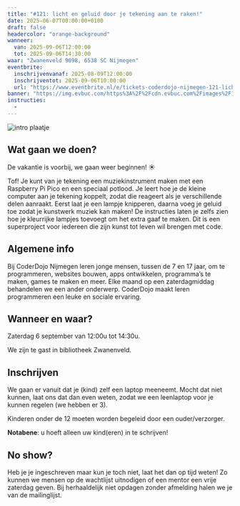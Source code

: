```yaml
---
title: "#121: licht en geluid door je tekening aan te raken!"
date: 2025-06-07T00:00:00+0100
draft: false
headercolor: "orange-background"
wanneer: 
  van: 2025-09-06T12:00:00
  tot: 2025-09-06T14:30:00
waar: "Zwanenveld 9098, 6538 SC Nijmegen"
eventbrite:
  inschrijvenvanaf: 2025-08-09T12:00:00
  inschrijventot: 2025-09-06T10:00:00
  url: "https://www.eventbrite.nl/e/tickets-coderdojo-nijmegen-121-licht-en-geluid-door-je-tekening-aan-te-raken-1380967263259"
banner: "https://img.evbuc.com/https%3A%2F%2Fcdn.evbuc.com%2Fimages%2F1102630743%2F187233351803%2F1%2Foriginal.20250822-140838?h=200&w=450&auto=format%2Ccompress&q=75&sharp=10&rect=0%2C0%2C2160%2C1080&s=0a4db621153a82df818f5a6219080f55"
instructies:
  - 
---
```


![intro plaatje](https://img.evbuc.com/https%3A%2F%2Fcdn.evbuc.com%2Fimages%2F1102630743%2F187233351803%2F1%2Foriginal.20250822-140838?h=200&w=450&auto=format%2Ccompress&q=75&sharp=10&rect=0%2C0%2C2160%2C1080&s=0a4db621153a82df818f5a6219080f55)


## Wat gaan we doen?

De vakantie is voorbij, we gaan weer beginnen! ☀️

Tof! Je kunt van je tekening een muziekinstrument maken met een Raspberry Pi Pico en een speciaal potlood. Je leert hoe je de kleine computer aan je tekening koppelt, zodat die reageert als je verschillende delen aanraakt. Eerst laat je een lampje knipperen, daarna voeg je geluid toe zodat je kunstwerk muziek kan maken! De instructies laten je zelfs zien hoe je kleurrijke lampjes toevoegt om het extra gaaf te maken. Dit is een superproject voor iedereen die zijn kunst tot leven wil brengen met code.




<!--more-->


## Algemene info

Bij CoderDojo Nijmegen leren jonge mensen, tussen de 7 en 17 jaar, om te programmeren, websites bouwen, apps ontwikkelen, programma’s te maken, games te maken en meer. Elke maand op een zaterdagmiddag behandelen we een ander onderwerp. CoderDojo maakt leren programmeren een leuke en sociale ervaring.



## Wanneer en waar?

Zaterdag 6 september van 12:00u tot 14:30u.

We zijn te gast in bibliotheek Zwanenveld.



## Inschrijven

We gaan er vanuit dat je (kind) zelf een laptop meeneemt. Mocht dat niet kunnen, laat ons dat dan even weten, zodat we een leenlaptop voor je kunnen regelen (we hebben er 3).

Kinderen onder de 12 moeten worden begeleid door een ouder/verzorger.

**Notabene**: u hoeft alleen uw kind(eren) in te schrijven!



## No show?

Heb je je ingeschreven maar kun je toch niet, laat het dan op tijd weten! Zo kunnen we mensen op de wachtlijst uitnodigen of een mentor een vrije zaterdag geven. Bij herhaaldelijk niet opdagen zonder afmelding halen we je van de mailinglijst.